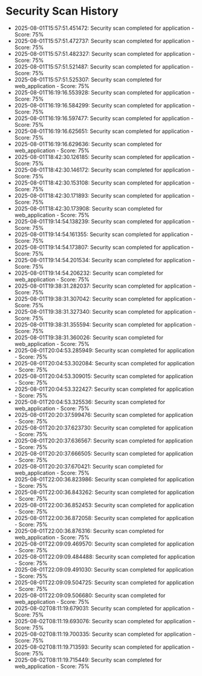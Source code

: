 # Security Scan History

- 2025-08-01T15:57:51.451472: Security scan completed for application - Score: 75%
- 2025-08-01T15:57:51.472737: Security scan completed for application - Score: 75%
- 2025-08-01T15:57:51.482327: Security scan completed for application - Score: 75%
- 2025-08-01T15:57:51.521487: Security scan completed for application - Score: 75%
- 2025-08-01T15:57:51.525307: Security scan completed for web_application - Score: 75%
- 2025-08-01T16:19:16.553928: Security scan completed for application - Score: 75%
- 2025-08-01T16:19:16.584299: Security scan completed for application - Score: 75%
- 2025-08-01T16:19:16.597477: Security scan completed for application - Score: 75%
- 2025-08-01T16:19:16.625651: Security scan completed for application - Score: 75%
- 2025-08-01T16:19:16.629636: Security scan completed for web_application - Score: 75%
- 2025-08-01T18:42:30.126185: Security scan completed for application - Score: 75%
- 2025-08-01T18:42:30.146172: Security scan completed for application - Score: 75%
- 2025-08-01T18:42:30.153108: Security scan completed for application - Score: 75%
- 2025-08-01T18:42:30.171893: Security scan completed for application - Score: 75%
- 2025-08-01T18:42:30.173908: Security scan completed for web_application - Score: 75%
- 2025-08-01T19:14:54.138239: Security scan completed for application - Score: 75%
- 2025-08-01T19:14:54.161355: Security scan completed for application - Score: 75%
- 2025-08-01T19:14:54.173807: Security scan completed for application - Score: 75%
- 2025-08-01T19:14:54.201534: Security scan completed for application - Score: 75%
- 2025-08-01T19:14:54.206232: Security scan completed for web_application - Score: 75%
- 2025-08-01T19:38:31.282037: Security scan completed for application - Score: 75%
- 2025-08-01T19:38:31.307042: Security scan completed for application - Score: 75%
- 2025-08-01T19:38:31.327340: Security scan completed for application - Score: 75%
- 2025-08-01T19:38:31.355594: Security scan completed for application - Score: 75%
- 2025-08-01T19:38:31.360026: Security scan completed for web_application - Score: 75%
- 2025-08-01T20:04:53.285949: Security scan completed for application - Score: 75%
- 2025-08-01T20:04:53.302084: Security scan completed for application - Score: 75%
- 2025-08-01T20:04:53.309015: Security scan completed for application - Score: 75%
- 2025-08-01T20:04:53.322427: Security scan completed for application - Score: 75%
- 2025-08-01T20:04:53.325536: Security scan completed for web_application - Score: 75%
- 2025-08-01T20:20:37.599476: Security scan completed for application - Score: 75%
- 2025-08-01T20:20:37.623730: Security scan completed for application - Score: 75%
- 2025-08-01T20:20:37.636567: Security scan completed for application - Score: 75%
- 2025-08-01T20:20:37.666505: Security scan completed for application - Score: 75%
- 2025-08-01T20:20:37.670421: Security scan completed for web_application - Score: 75%
- 2025-08-01T22:00:36.823986: Security scan completed for application - Score: 75%
- 2025-08-01T22:00:36.843262: Security scan completed for application - Score: 75%
- 2025-08-01T22:00:36.852453: Security scan completed for application - Score: 75%
- 2025-08-01T22:00:36.872058: Security scan completed for application - Score: 75%
- 2025-08-01T22:00:36.876316: Security scan completed for web_application - Score: 75%
- 2025-08-01T22:09:09.469570: Security scan completed for application - Score: 75%
- 2025-08-01T22:09:09.484488: Security scan completed for application - Score: 75%
- 2025-08-01T22:09:09.491030: Security scan completed for application - Score: 75%
- 2025-08-01T22:09:09.504725: Security scan completed for application - Score: 75%
- 2025-08-01T22:09:09.506680: Security scan completed for web_application - Score: 75%
- 2025-08-02T08:11:19.679031: Security scan completed for application - Score: 75%
- 2025-08-02T08:11:19.693076: Security scan completed for application - Score: 75%
- 2025-08-02T08:11:19.700335: Security scan completed for application - Score: 75%
- 2025-08-02T08:11:19.713593: Security scan completed for application - Score: 75%
- 2025-08-02T08:11:19.715449: Security scan completed for web_application - Score: 75%
